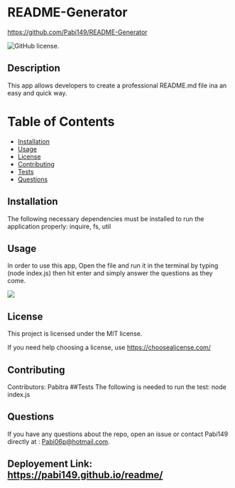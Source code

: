 
# README-Generator
https://github.com/Pabi149/README-Generator

![GitHub license](https://img.shields.io/badge/license-MIT-blue.svg).
## Description
This app allows developers to create a professional README.md file ina an easy and quick way.
# Table of Contents 
* [Installation](#installation)
* [Usage](#usage)
* [License](#license)
* [Contributing](#contributing)
* [Tests](#tests)
* [Questions](#questions)
## Installation
The following necessary dependencies must be installed to run the application properly: inquire, fs, util
## Usage
In order to use this app, Open the file and run it in the terminal by typing (node index.js) then hit enter and simply answer the questions as they come.

[![](https://res.cloudinary.com/marcomontalbano/image/upload/v1640751144/video_to_markdown/images/google-drive--1eLIAg1y9IsZjwPraE_TdL6FAB9202mJg-c05b58ac6eb4c4700831b2b3070cd403.jpg)](https://drive.google.com/file/d/1eLIAg1y9IsZjwPraE_TdL6FAB9202mJg/view "")
 
## License
This project is licensed under the MIT license. 

If you need help choosing a license, use https://choosealicense.com/
## Contributing
​Contributors: Pabitra
##Tests
The following is needed to run the test: node index.js
## Questions
If you have any questions about the repo, open an issue or contact Pabi149 directly at : Pabi06p@hotmail.com.
## Deployement Link: https://pabi149.github.io/readme/
